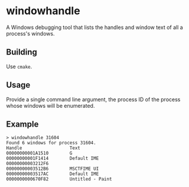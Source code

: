 # windowhandle
A Windows debugging tool that lists the handles and window text of all a process's windows.

## Building
Use `cmake`.

## Usage
Provide a single command line argument, the process ID of the process whose windows will be enumerated.

## Example
```
> windowhandle 31604
Found 6 windows for process 31604.
Handle                  Text
00000000001A1510        G
00000000001F1414        Default IME
00000000003212F6
00000000003512B6        MSCTFIME UI
00000000003517AC        Default IME
0000000000670F82        Untitled - Paint
```
